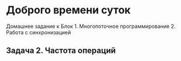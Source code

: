 # Доброго времени суток
Домашнее задание к Блок 1. Многопоточное программирование
2. Работа с синхронизацией
## Задача 2. Частота операций
